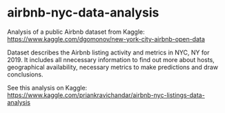 # airbnb-nyc-data-analysis

Analysis of a public Airbnb dataset from Kaggle: https://www.kaggle.com/dgomonov/new-york-city-airbnb-open-data

Dataset describes the Airbnb listing activity and metrics in NYC, NY for 2019. It includes all nnecessary information to find out more about hosts, geographical availability, necessary metrics to make predictions and draw conclusions.

See this analysis on Kaggle: https://www.kaggle.com/priankravichandar/airbnb-nyc-listings-data-analysis
